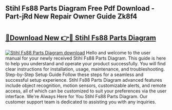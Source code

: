 ## Stihl Fs88 Parts Diagram Free Pdf Download - Part-jRd New Repair Owner Guide Zk8f4

# <h2><a href="http://dfpf4py.blite.top/?on=Stihl+Fs88+Parts+Diagram">🔗Download New 👉🔴 Stihl Fs88 Parts Diagram</a></h2>

[![Stihl Fs88 Parts Diagram download](https://i.imgur.com/lujVjoI.png)](http://dfpf4py.blite.top/?on=Stihl+Fs88+Parts+Diagram)
Hello and welcome to the user manual for your newly received Stihl Fs88 Parts Diagram. This guide is here to help you understand and operate your product successfully. You will find clear instructions for installation, usage, maintenance, and troubleshooting. Step-by-Step Setup Guide Follow these steps for a seamless and successful setup experience. Stihl Fs88 Parts Diagram advanced features include object recognition, motion sensors, customizable alerts, and remote access, all of which can be customized to suit your preferences via the user interface. We're Always Here for You Stihl Fs88 Parts Diagram. Our customer support team is dedicated to assisting you with any inquiries.
